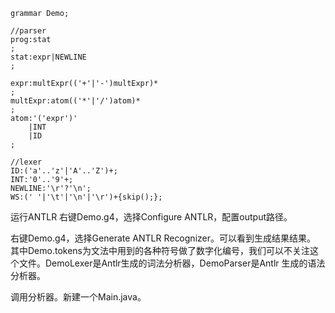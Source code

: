 ```
grammar Demo;

//parser
prog:stat
;
stat:expr|NEWLINE
;

expr:multExpr(('+'|'-')multExpr)*
;
multExpr:atom(('*'|'/')atom)*
;
atom:'('expr')'
    |INT
    |ID
;

//lexer
ID:('a'..'z'|'A'..'Z')+;
INT:'0'..'9'+;
NEWLINE:'\r'?'\n';
WS:(' '|'\t'|'\n'|'\r')+{skip();};
```
运行ANTLR
右键Demo.g4，选择Configure ANTLR，配置output路径。


右键Demo.g4，选择Generate ANTLR Recognizer。可以看到生成结果结果。
其中Demo.tokens为文法中用到的各种符号做了数字化编号，我们可以不关注这个文件。DemoLexer是Antlr生成的词法分析器，DemoParser是Antlr 生成的语法分析器。


调用分析器。新建一个Main.java。
